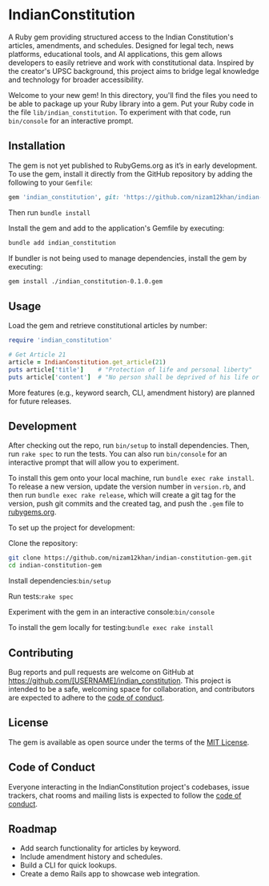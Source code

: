 # IndianConstitution

A Ruby gem providing structured access to the Indian Constitution's articles, amendments, and schedules. Designed for legal tech, news platforms, educational tools, and AI applications, this gem allows developers to easily retrieve and work with constitutional data. Inspired by the creator's UPSC background, this project aims to bridge legal knowledge and technology for broader accessibility.

Welcome to your new gem! In this directory, you'll find the files you need to be able to package up your Ruby library into a gem. Put your Ruby code in the file `lib/indian_constitution`. To experiment with that code, run `bin/console` for an interactive prompt.

## Installation

The gem is not yet published to RubyGems.org as it’s in early development. To use the gem, install it directly from the GitHub repository by adding the following to your `Gemfile`:

```ruby
gem 'indian_constitution', git: 'https://github.com/nizam12khan/indian-constitution-gem.git'
```
Then run 
```bundle install```

Install the gem and add to the application's Gemfile by executing:

```bash
bundle add indian_constitution
```

If bundler is not being used to manage dependencies, install the gem by executing:

```bash
gem install ./indian_constitution-0.1.0.gem
```

## Usage

Load the gem and retrieve constitutional articles by number:
```ruby
require 'indian_constitution'

# Get Article 21
article = IndianConstitution.get_article(21)
puts article['title']    # "Protection of life and personal liberty"
puts article['content']  # "No person shall be deprived of his life or personal liberty except according to procedure established by law."
```
More features (e.g., keyword search, CLI, amendment history) are planned for future releases.

## Development

After checking out the repo, run `bin/setup` to install dependencies. Then, run `rake spec` to run the tests. You can also run `bin/console` for an interactive prompt that will allow you to experiment.

To install this gem onto your local machine, run `bundle exec rake install`. To release a new version, update the version number in `version.rb`, and then run `bundle exec rake release`, which will create a git tag for the version, push git commits and the created tag, and push the `.gem` file to [rubygems.org](https://rubygems.org).

To set up the project for development:

Clone the repository:
```bash
git clone https://github.com/nizam12khan/indian-constitution-gem.git
cd indian-constitution-gem
```
Install dependencies:```bin/setup```

Run tests:```rake spec```

Experiment with the gem in an interactive console:```bin/console```

To install the gem locally for testing:```bundle exec rake install```

## Contributing

Bug reports and pull requests are welcome on GitHub at https://github.com/[USERNAME]/indian_constitution. This project is intended to be a safe, welcoming space for collaboration, and contributors are expected to adhere to the [code of conduct](https://github.com/[USERNAME]/indian_constitution/blob/master/CODE_OF_CONDUCT.md).

## License

The gem is available as open source under the terms of the [MIT License](https://opensource.org/licenses/MIT).

## Code of Conduct

Everyone interacting in the IndianConstitution project's codebases, issue trackers, chat rooms and mailing lists is expected to follow the [code of conduct](https://github.com/[USERNAME]/indian_constitution/blob/master/CODE_OF_CONDUCT.md).

## Roadmap

- Add search functionality for articles by keyword.
- Include amendment history and schedules.
- Build a CLI for quick lookups.
- Create a demo Rails app to showcase web integration.


